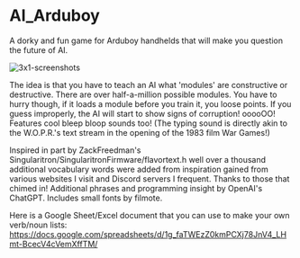 # AI_Arduboy
A dorky and fun game for Arduboy handhelds that will make you question the future of AI.

![3x1-screenshots](https://user-images.githubusercontent.com/22563517/210292005-992ffd66-f77e-4e88-9ac4-8b0d37e8bd17.jpg)

The idea is that you have to teach an AI what 'modules' are constructive or destructive. There are over half-a-million possible modules. You have to hurry though, if it loads a module before you train it, you loose points. If you guess improperly, the AI will start to show signs of corruption! ooooOO!  
Features cool bleep bloop sounds too! (The typing sound is directly akin to the W.O.P.R.'s text stream in the opening of the 1983 film War Games!)

Inspired in part by ZackFreedman's Singularitron/SingularitronFirmware/flavortext.h well over a thousand additional vocabulary words were added from inspiration gained from various websites I visit and Discord servers I frequent. Thanks to those that chimed in! Additional phrases and programming insight by OpenAI's ChatGPT.
Includes small fonts by filmote.

Here is a Google Sheet/Excel document that you can use to make your own verb/noun lists:  
https://docs.google.com/spreadsheets/d/1g_faTWEzZ0kmPCXj78JnV4_LHmt-BcecV4cVemXffTM/

